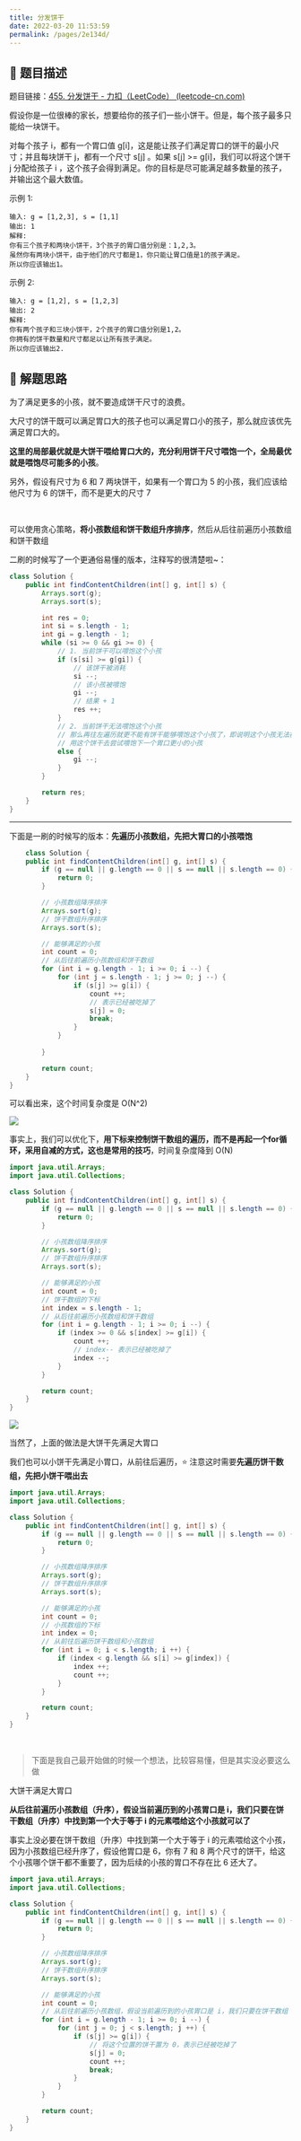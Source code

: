 ```yaml
---
title: 分发饼干
date: 2022-03-20 11:53:59
permalink: /pages/2e134d/
---
```


## 📃 题目描述

题目链接：[455. 分发饼干 - 力扣（LeetCode） (leetcode-cn.com)](https://leetcode-cn.com/problems/assign-cookies/)

假设你是一位很棒的家长，想要给你的孩子们一些小饼干。但是，每个孩子最多只能给一块饼干。

对每个孩子 i，都有一个胃口值 g[i]，这是能让孩子们满足胃口的饼干的最小尺寸；并且每块饼干 j，都有一个尺寸 s[j] 。如果 s[j] >= g[i]，我们可以将这个饼干 j 分配给孩子 i ，这个孩子会得到满足。你的目标是尽可能满足越多数量的孩子，并输出这个最大数值。


示例 1:

```
输入: g = [1,2,3], s = [1,1]
输出: 1
解释: 
你有三个孩子和两块小饼干，3个孩子的胃口值分别是：1,2,3。
虽然你有两块小饼干，由于他们的尺寸都是1，你只能让胃口值是1的孩子满足。
所以你应该输出1。
```

示例 2:

```
输入: g = [1,2], s = [1,2,3]
输出: 2
解释: 
你有两个孩子和三块小饼干，2个孩子的胃口值分别是1,2。
你拥有的饼干数量和尺寸都足以让所有孩子满足。
所以你应该输出2.
```

## 🔔 解题思路

为了满足更多的小孩，就不要造成饼干尺寸的浪费。

大尺寸的饼干既可以满足胃口大的孩子也可以满足胃口小的孩子，那么就应该优先满足胃口大的。

**这里的局部最优就是大饼干喂给胃口大的，充分利用饼干尺寸喂饱一个，全局最优就是喂饱尽可能多的小孩**。

另外，假设有尺寸为 6 和 7 两块饼干，如果有一个胃口为 5 的小孩，我们应该给他尺寸为 6 的饼干，而不是更大的尺寸 7

<br>

可以使用贪心策略，**将小孩数组和饼干数组升序排序**，然后从后往前遍历小孩数组和饼干数组

二刷的时候写了一个更通俗易懂的版本，注释写的很清楚啦~：

```java
class Solution {
    public int findContentChildren(int[] g, int[] s) {
        Arrays.sort(g);
        Arrays.sort(s);

        int res = 0;
        int si = s.length - 1;
        int gi = g.length - 1;
        while (si >= 0 && gi >= 0) {
            // 1. 当前饼干可以喂饱这个小孩
            if (s[si] >= g[gi]) {
                // 该饼干被消耗
                si --;
                // 该小孩被喂饱
                gi --;
                // 结果 + 1
                res ++;
            }
            // 2. 当前饼干无法喂饱这个小孩
            // 那么再往左遍历就更不能有饼干能够喂饱这个小孩了，即说明这个小孩无法被喂饱
            // 用这个饼干去尝试喂饱下一个胃口更小的小孩
            else {
                gi --;
            }
        }

        return res;
    }
}
```

---

下面是一刷的时候写的版本：**先遍历小孩数组，先把大胃口的小孩喂饱**

```java
	class Solution {
    public int findContentChildren(int[] g, int[] s) {
        if (g == null || g.length == 0 || s == null || s.length == 0) {
            return 0;
        }

        // 小孩数组降序排序
        Arrays.sort(g);
        // 饼干数组升序排序
        Arrays.sort(s);

        // 能够满足的小孩
        int count = 0;
        // 从后往前遍历小孩数组和饼干数组
        for (int i = g.length - 1; i >= 0; i --) {
            for (int j = s.length - 1; j >= 0; j --) {
                if (s[j] >= g[i]) {
                    count ++;
                    // 表示已经被吃掉了
                    s[j] = 0;
                    break;
                }
            }
                
        }

        return count;
    }
}
```

可以看出来，这个时间复杂度是 O(N^2)

![](https://cs-wiki.oss-cn-shanghai.aliyuncs.com/img/20211230222301.png)

事实上，我们可以优化下，**用下标来控制饼干数组的遍历，而不是再起一个for循环，采用自减的方式，这也是常用的技巧**，时间复杂度降到 O(N)

```java
import java.util.Arrays;
import java.util.Collections;

class Solution {
    public int findContentChildren(int[] g, int[] s) {
        if (g == null || g.length == 0 || s == null || s.length == 0) {
            return 0;
        }

        // 小孩数组降序排序
        Arrays.sort(g);
        // 饼干数组升序排序
        Arrays.sort(s);

        // 能够满足的小孩
        int count = 0;
        // 饼干数组的下标
        int index = s.length - 1;
        // 从后往前遍历小孩数组和饼干数组
        for (int i = g.length - 1; i >= 0; i --) {
        	if (index >= 0 && s[index] >= g[i]) {
                count ++;
                // index-- 表示已经被吃掉了
                index --;
            }
        }

        return count;
    }
}
```

![](https://cs-wiki.oss-cn-shanghai.aliyuncs.com/img/20211230221029.png)

当然了，上面的做法是大饼干先满足大胃口

我们也可以小饼干先满足小胃口，从前往后遍历，⭐ 注意这时需要**先遍历饼干数组，先把小饼干喂出去**

```java
import java.util.Arrays;
import java.util.Collections;

class Solution {
    public int findContentChildren(int[] g, int[] s) {
        if (g == null || g.length == 0 || s == null || s.length == 0) {
            return 0;
        }

        // 小孩数组降序排序
        Arrays.sort(g);
        // 饼干数组升序排序
        Arrays.sort(s);

        // 能够满足的小孩
        int count = 0;
        // 小孩数组的下标
        int index = 0;
        // 从前往后遍历饼干数组和小孩数组
        for (int i = 0; i < s.length; i ++) {
            if (index < g.length && s[i] >= g[index]) {
                index ++;
                count ++;
            }
        }

        return count;
    }
}
```

<br>

> 下面是我自己最开始做的时候一个想法，比较容易懂，但是其实没必要这么做

大饼干满足大胃口

**从后往前遍历小孩数组（升序），假设当前遍历到的小孩胃口是 i，我们只要在饼干数组（升序）中找到第一个大于等于 i 的元素喂给这个小孩就可以了**

事实上没必要在饼干数组（升序）中找到第一个大于等于 i 的元素喂给这个小孩，因为小孩数组已经升序了，假设他胃口是 6，你有 7 和 8 两个尺寸的饼干，给这个小孩哪个饼干都不重要了，因为后续的小孩的胃口不存在比 6 还大了。


```java
import java.util.Arrays;
import java.util.Collections;

class Solution {
    public int findContentChildren(int[] g, int[] s) {
        if (g == null || g.length == 0 || s == null || s.length == 0) {
            return 0;
        }

        // 小孩数组降序排序
        Arrays.sort(g);
        // 饼干数组升序排序
        Arrays.sort(s);

        // 能够满足的小孩
        int count = 0;
        // 从后往前遍历小孩数组，假设当前遍历到的小孩胃口是 i，我们只要在饼干数组（升序）中找到第一个大于等于 i 的元素喂给这个小孩就可
        for (int i = g.length - 1; i >= 0; i --) {
            for (int j = 0; j < s.length; j ++) {
                if (s[j] >= g[i]) {
                    // 将这个位置的饼干置为 0，表示已经被吃掉了
                    s[j] = 0;
                    count ++;
                    break;
                }
            }
        }

        return count;
    }
}
```

